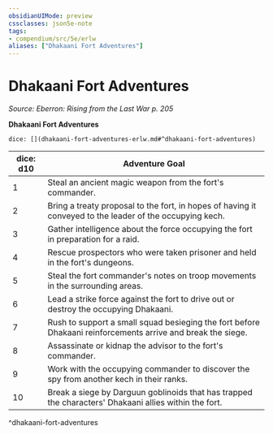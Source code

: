```yaml
---
obsidianUIMode: preview
cssclasses: json5e-note
tags:
- compendium/src/5e/erlw
aliases: ["Dhakaani Fort Adventures"]
---
```

# Dhakaani Fort Adventures
*Source: Eberron: Rising from the Last War p. 205* 

**Dhakaani Fort Adventures**

`dice: [](dhakaani-fort-adventures-erlw.md#^dhakaani-fort-adventures)`

| dice: d10 | Adventure Goal |
|-----------|----------------|
| 1 | Steal an ancient magic weapon from the fort's commander. |
| 2 | Bring a treaty proposal to the fort, in hopes of having it conveyed to the leader of the occupying kech. |
| 3 | Gather intelligence about the force occupying the fort in preparation for a raid. |
| 4 | Rescue prospectors who were taken prisoner and held in the fort's dungeons. |
| 5 | Steal the fort commander's notes on troop movements in the surrounding areas. |
| 6 | Lead a strike force against the fort to drive out or destroy the occupying Dhakaani. |
| 7 | Rush to support a small squad besieging the fort before Dhakaani reinforcements arrive and break the siege. |
| 8 | Assassinate or kidnap the advisor to the fort's commander. |
| 9 | Work with the occupying commander to discover the spy from another kech in their ranks. |
| 10 | Break a siege by Darguun goblinoids that has trapped the characters' Dhakaani allies within the fort. |
^dhakaani-fort-adventures
